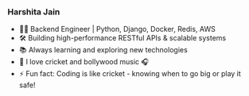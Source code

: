 ### Harshita Jain

- 👨‍💻 Backend Engineer | Python, Django, Docker, Redis, AWS  
- 🛠 Building high-performance RESTful APIs & scalable systems
- 📚 Always learning and exploring new technologies
- 🏏 I love cricket and bollywood music 🎧
- ⚡ Fun fact: Coding is like cricket - knowing when to go big or play it safe!  

<!---
harshitaa1801/harshitaa1801 is a ✨ special ✨ repository because its `README.md` (this file) appears on your GitHub profile.
You can click the Preview link to take a look at your changes.
--->

